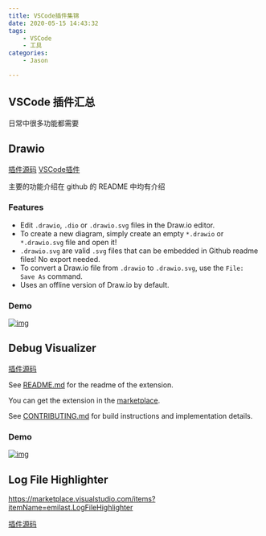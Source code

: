 ```yaml
---
title: VSCode插件集锦
date: 2020-05-15 14:43:32
tags:
	- VSCode
	- 工具
categories:
    - Jason

---
```


## VSCode 插件汇总

日常中很多功能都需要

## Drawio

[插件源码](https://github.com/hediet/vscode-drawio)
[VSCode插件](https://marketplace.visualstudio.com/items?itemName=hediet.vscode-drawio)

主要的功能介绍在 github 的 README 中均有介绍

### Features

- Edit `.drawio`, `.dio` or `.drawio.svg` files in the Draw.io editor.
- To create a new diagram, simply create an empty `*.drawio` or `*.drawio.svg` file and open it!
- `.drawio.svg` are valid `.svg` files that can be embedded in Github readme files! No export needed.
- To convert a Draw.io file from `.drawio` to `.drawio.svg`, use the `File: Save As` command.
- Uses an offline version of Draw.io by default.

### Demo

[![img](https://github.com/hediet/vscode-drawio/raw/master/docs/demo.gif)](https://github.com/hediet/vscode-drawio/blob/master/docs/demo.gif)



## Debug Visualizer

[插件源码](https://github.com/hediet/vscode-debug-visualizer)

See [README.md](https://github.com/hediet/vscode-debug-visualizer/blob/master/extension/README.md) for the readme of the extension.

You can get the extension in the [marketplace](https://marketplace.visualstudio.com/items?itemName=hediet.debug-visualizer).

See [CONTRIBUTING.md](https://github.com/hediet/vscode-debug-visualizer/blob/master/CONTRIBUTING.md) for build instructions and implementation details.

### Demo

[![img](https://github.com/hediet/vscode-debug-visualizer/raw/master/docs/doubly-linked-list-reverse-demo.gif)](https://github.com/hediet/vscode-debug-visualizer/blob/master/docs/doubly-linked-list-reverse-demo.gif)



## Log File Highlighter

https://marketplace.visualstudio.com/items?itemName=emilast.LogFileHighlighter

[插件源码](https://github.com/emilast/vscode-logfile-highlighter)

